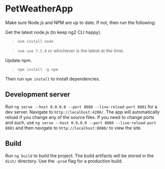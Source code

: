 # PetWeatherApp
Make sure Node.js and NPM are up to date.  If not, then run the following:

Get the latest node.js (to keep ng2 CLI happy).

> `nvm install node`

> `nvm use 7.5.0` or whichever is the latest at the time.

Update npm.

> `npm install -g npm`

Then run `npm install` to install dependencies.

## Development server
Run `ng serve --host 0.0.0.0 --port 8080 --live-reload-port 8081` for a dev server. Navigate to `http://localhost:4200/`. The app will automatically reload if you change any of the source files.  If you need to change ports and such, use `ng serve --host 0.0.0.0 --port 8080 --live-reload-port 8081` and then navigate to `http://localhost:8080/` to view the site.

## Build
Run `ng build` to build the project. The build artifacts will be stored in the `dist/` directory. Use the `-prod` flag for a production build.

